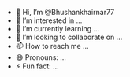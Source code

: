 - 👋 Hi, I’m @Bhushankhairnar77
- 👀 I’m interested in ...
- 🌱 I’m currently learning ...
- 💞️ I’m looking to collaborate on ...
- 📫 How to reach me ...
- 😄 Pronouns: ...
- ⚡ Fun fact: ...

<!---
Bhushankhairnar77/Bhushankhairnar77 is a ✨ special ✨ repository because its `README.md` (this file) appears on your GitHub profile.
You can click the Preview link to take a look at your changes.
coad in wifi password 🔑 
